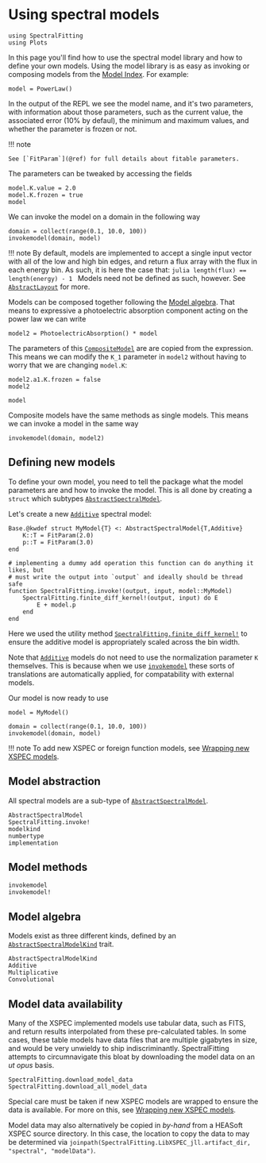# Using spectral models

```@setup using_models
using SpectralFitting
using Plots
```

In this page you'll find how to use the spectral model library and how to define your own models. Using the model library is as easy as invoking or composing models from the [Model Index](@ref). For example:

```@example using_models
model = PowerLaw()
```

In the output of the REPL we see the model name, and it's two parameters, with information about those parameters, such as the current value, the associated error (10% by defaul), the minimum and maximum values, and whether the parameter is frozen or not.

!!! note

    See [`FitParam`](@ref) for full details about fitable parameters.

The parameters can be tweaked by accessing the fields

```@example using_models
model.K.value = 2.0
model.K.frozen = true
model
```

We can invoke the model on a domain in the following way

```@example using_models
domain = collect(range(0.1, 10.0, 100))
invokemodel(domain, model)
```

!!! note
    By default, models are implemented to accept a single input vector with all of the low and high bin edges, and return a flux array with the flux in each energy bin. As such, it is here the case that:
    ```julia
    length(flux) == length(energy) - 1
    ```
    Models need not be defined as such, however. See [`AbstractLayout`](@ref) for more.

Models can be composed together following the [Model algebra](@ref). That means to expressive a photoelectric absorption component acting on the power law we can write

```@example using_models
model2 = PhotoelectricAbsorption() * model
```

The parameters of this [`CompositeModel`](@ref) are are copied from the expression. This means we can modify the `K_1` parameter in `model2` without having to worry that we are changing `model.K`:

```@example using_models
model2.a1.K.frozen = false
model2
```

```@example using_models
model
```

Composite models have the same methods as single models. This means we can invoke a model in the same way

```@example using_models
invokemodel(domain, model2)
```

## Defining new models

To define your own model, you need to tell the package what the model parameters are and how to invoke the model. This is all done by creating a `struct` which subtypes [`AbstractSpectralModel`](@ref).

Let's create a new [`Additive`](@ref) spectral model:

```@example using_models
Base.@kwdef struct MyModel{T} <: AbstractSpectralModel{T,Additive}
    K::T = FitParam(2.0)
    p::T = FitParam(3.0)
end

# implementing a dummy add operation this function can do anything it likes, but
# must write the output into `output` and ideally should be thread safe
function SpectralFitting.invoke!(output, input, model::MyModel)
    SpectralFitting.finite_diff_kernel!(output, input) do E
        E + model.p
    end
end
```

Here we used the utility method [`SpectralFitting.finite_diff_kernel!`](@ref) to ensure the additive model is appropriately scaled across the bin width.

Note that [`Additive`](@ref) models do not need to use the normalization parameter `K` themselves. This is because when we use [`invokemodel`](@ref) these sorts of translations are automatically applied, for compatability with external models.

Our model is now ready to use
```@example using_models
model = MyModel()
```

```@example using_models
domain = collect(range(0.1, 10.0, 100))
invokemodel(domain, model)
```

!!! note
    To add new XSPEC or foreign function models, see [Wrapping new XSPEC models](@ref).

## Model abstraction

All spectral models are a sub-type of [`AbstractSpectralModel`](@ref).

```@docs
AbstractSpectralModel
SpectralFitting.invoke!
modelkind
numbertype
implementation
```

## Model methods

```@docs
invokemodel
invokemodel!
```

## Model algebra

Models exist as three different kinds, defined by an [`AbstractSpectralModelKind`](@ref) trait.
```@docs
AbstractSpectralModelKind
Additive
Multiplicative
Convolutional
```
## Model data availability

Many of the XSPEC implemented models use tabular data, such as FITS, and return results interpolated from these pre-calculated tables. In some cases, these table models have data files that are multiple gigabytes in size, and would be very unwieldy to ship indiscriminantly. SpectralFitting attempts to circumnavigate this bloat by downloading the model data on an _ut opus_ basis.

```@docs
SpectralFitting.download_model_data
SpectralFitting.download_all_model_data
```

Special care must be taken if new XSPEC models are wrapped to ensure the data is available. For more on this, see [Wrapping new XSPEC models](@ref).

Model data may also alternatively be copied in _by-hand_ from a HEASoft XSPEC source directory. In this case, the location to copy the data to may be determined via `joinpath(SpectralFitting.LibXSPEC_jll.artifact_dir, "spectral", "modelData")`.

